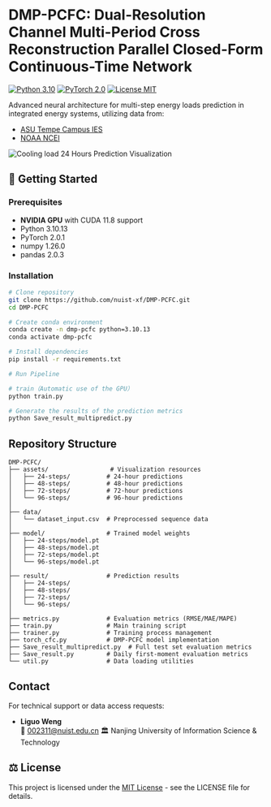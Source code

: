 # DMP-PCFC: Dual-Resolution Channel Multi-Period Cross Reconstruction Parallel Closed-Form Continuous-Time Network

[![Python 3.10](https://img.shields.io/badge/Python-3.10.13-blue?logo=python)](https://www.python.org/)
[![PyTorch 2.0](https://img.shields.io/badge/PyTorch-2.0.1%2Bcu118-red?logo=pytorch)](https://pytorch.org/)
[![License MIT](https://img.shields.io/badge/License-MIT-green.svg)](LICENSE)

Advanced neural architecture for multi-step energy loads prediction in integrated energy systems, utilizing data from:
- [ASU Tempe Campus IES](http://cm.asu.edu/)
- [NOAA NCEI](https://www.ncei.noaa.gov/)

![Cooling load 24 Hours Prediction Visualization](assets/24-steps/thefirstmonthpredcooling.png)

## 🚀 Getting Started

### Prerequisites
- ​**NVIDIA GPU**​ with CUDA 11.8 support
- Python 3.10.13
- PyTorch 2.0.1
- numpy 1.26.0
- pandas 2.0.3

### Installation
```bash
# Clone repository
git clone https://github.com/nuist-xf/DMP-PCFC.git
cd DMP-PCFC

# Create conda environment
conda create -n dmp-pcfc python=3.10.13
conda activate dmp-pcfc

# Install dependencies
pip install -r requirements.txt

# Run Pipeline

# train（Automatic use of the GPU）
python train.py

# Generate the results of the prediction metrics
python Save_result_multipredict.py
```

## Repository Structure
```
DMP-PCFC/
├── assets/                 # Visualization resources
│   ├── 24-steps/          # 24-hour predictions
│   ├── 48-steps/          # 48-hour predictions
│   ├── 72-steps/          # 72-hour predictions
│   └── 96-steps/          # 96-hour predictions
│
├── data/                  
│   └── dataset_input.csv  # Preprocessed sequence data
│
├── model/                 # Trained model weights
│   ├── 24-steps/model.pt  
│   ├── 48-steps/model.pt  
│   ├── 72-steps/model.pt  
│   └── 96-steps/model.pt  
│
├── result/                # Prediction results
│   ├── 24-steps/          
│   ├── 48-steps/          
│   ├── 72-steps/          
│   └── 96-steps/          
│
├── metrics.py             # Evaluation metrics (RMSE/MAE/MAPE)
├── train.py               # Main training script
├── trainer.py             # Training process management
├── torch_cfc.py           # DMP-PCFC model implementation
├── Save_result_multipredict.py  # Full test set evaluation metrics
├── Save_result.py         # Daily first-moment evaluation metrics
└── util.py                # Data loading utilities
```



## Contact
For technical support or data access requests:
- **Liguo Weng**  
  📧 002311@nuist.edu.cn 
  🏛 Nanjing University of Information Science & Technology

## ⚖️ License
This project is licensed under the [MIT License](LICENSE) - see the LICENSE file for details.
```


